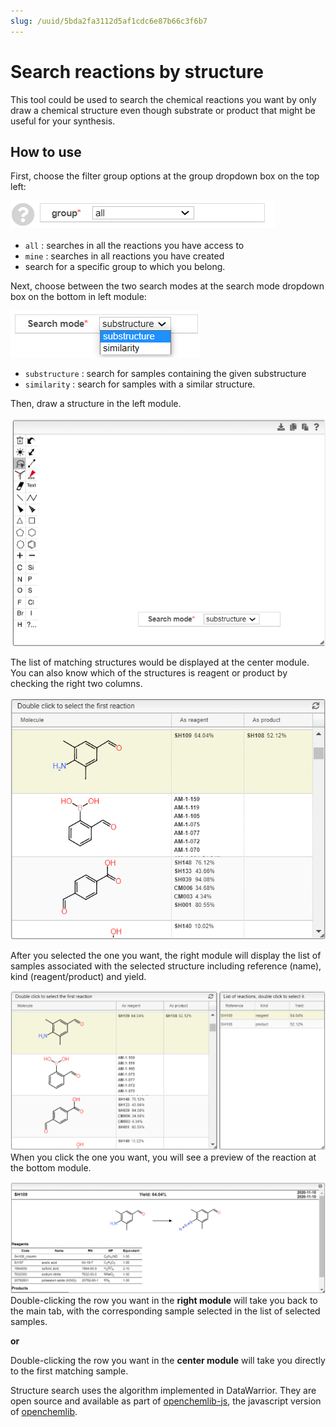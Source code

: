```yaml
---
slug: /uuid/5bda2fa3112d5af1cdc6e87b66c3f6b7
---
```


# Search reactions by structure

This tool could be used to search the chemical reactions you want by only draw a chemical structure even though substrate or product that might be useful for your synthesis.

## How to use

First, choose the filter group options at the group dropdown box on the top left:

![Filter](images/filter.png)

- `all` : searches in all the reactions you have access to
- `mine` : searches in all reactions you have created
- search for a specific group to which you belong.

Next, choose between the two search modes at the search mode dropdown box on the bottom in left module:

![Search mode](images/searchmode.png)

- `substructure` : search for samples containing the given substructure
- `similarity` : search for samples with a similar structure.

Then, draw a structure in the left module.

![Left module](images/leftmodule.png)

The list of matching structures would be displayed at the center module.
You can also know which of the structures is reagent or product by checking the right two columns.

![Center module](images/centermodule.png)

After you selected the one you want, the right module will display the list of samples associated with the selected structure including reference (name), kind (reagent/product) and yield.

![List of reactions](images/rightmodule.png)
When you click the one you want, you will see a preview of the reaction at the bottom module.

![Reaction preview](images/preview.png)
Double-clicking the row you want in the **right module** will take you back to the main tab, with the corresponding sample selected in the list of selected samples.

**or**

Double-clicking the row you want in the **center module** will take you directly to the first matching sample.

Structure search uses the algorithm implemented in DataWarrior. They are open source and available as part of [openchemlib-js](
https://github.com/cheminfo/openchemlib-js), the javascript version of [openchemlib](
https://github.com/actelion/openchemlib).
